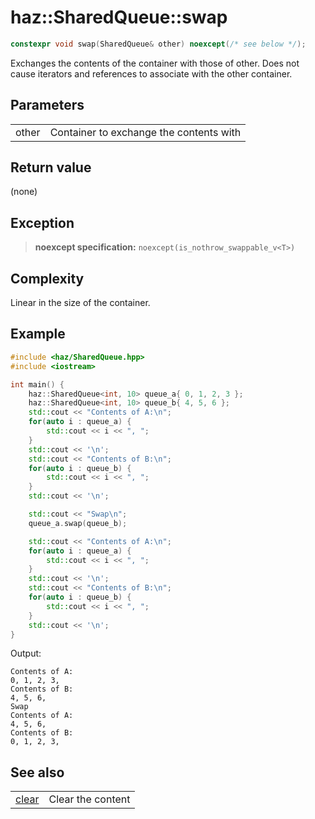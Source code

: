 # **haz::SharedQueue::swap**

```cpp
constexpr void swap(SharedQueue& other) noexcept(/* see below */);
```

Exchanges the contents of the container with those of other. Does not cause iterators and references to associate with the other container.


## Parameters
|||
|---:|---|
| other | Container to exchange the contents with |

## Return value
(none)

## Exception
> **noexcept specification:**
> `noexcept(is_nothrow_swappable_v<T>)`


## Complexity
Linear in the size of the container.

## Example

```cpp
#include <haz/SharedQueue.hpp>
#include <iostream>

int main() {
    haz::SharedQueue<int, 10> queue_a{ 0, 1, 2, 3 };
    haz::SharedQueue<int, 10> queue_b{ 4, 5, 6 };
    std::cout << "Contents of A:\n";
    for(auto i : queue_a) {
        std::cout << i << ", ";
    }
    std::cout << '\n';
    std::cout << "Contents of B:\n";
    for(auto i : queue_b) {
        std::cout << i << ", ";
    }
    std::cout << '\n';

    std::cout << "Swap\n";
    queue_a.swap(queue_b);

    std::cout << "Contents of A:\n";
    for(auto i : queue_a) {
        std::cout << i << ", ";
    }
    std::cout << '\n';
    std::cout << "Contents of B:\n";
    for(auto i : queue_b) {
        std::cout << i << ", ";
    }
    std::cout << '\n';
}
```
Output:
```
Contents of A:
0, 1, 2, 3,
Contents of B:
4, 5, 6,
Swap
Contents of A:
4, 5, 6,
Contents of B:
0, 1, 2, 3,
```

## See also
|||
| ---:| --- |
| [clear](clear.md) | Clear the content |

